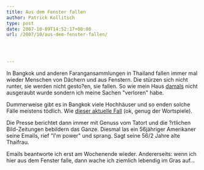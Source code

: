 ```yaml
---
title: Aus dem Fenster fallen
author: Patrick Kollitsch
type: post
date: 2007-10-09T14:52:17+00:00
url: /2007/10/aus-dem-fenster-fallen/




---
```

In Bangkok und anderen Farangansammlungen in Thailand fallen immer mal wieder Menschen von Dächern und aus Fenstern. Die stürzen sich nicht runter, sie werden nicht gesto?en, sie fallen. So wie mein Haus <a href="237">damals</a> nicht ausgeraubt wurde sondern ich meine Sachen "verloren" habe. 

Dummerweise gibt es in Bangkok viele Hochhäuser und so enden solche Fälle meistens tödlich. Wie [dieser aktuelle Fall][1] (ok, genug der Wortspiele).

Die Presse berichtet dann immer mit Genuss vom Tatort und die ?rtlichen Bild-Zeitungen bebildern das Ganze. Diesmal las ein 56jähriger Amerikaner seine Emails, rief "I'm power" und sprang. Sagt seine 56/2 Jahre alte Thaifrau. 

Emails beantworte ich erst am Wochenende wieder. Andererseits: wenn ich hier aus dem Fenster falle, dann wache ich ziemlich lebendig im Gras auf...

 [1]: http://www.nationmultimedia.com/breakingnews/read.php?newsid=30051976